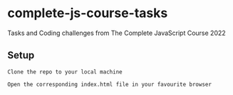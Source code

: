 # complete-js-course-tasks
Tasks and Coding challenges from The Complete JavaScript Course 2022

## Setup
`Clone the repo to your local machine`

`Open the corresponding index.html file in your favourite browser`
